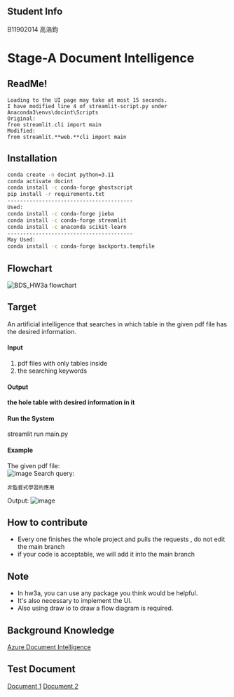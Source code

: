 ## Student Info
B11902014 高浩鈞

# Stage-A Document Intelligence

## ReadMe!
```bash!
Loading to the UI page may take at most 15 seconds.
I have modified line 4 of streamlit-script.py under Anaconda3\envs\docint\Scripts
Original: 
from streamlit.cli import main
Modified:
from streamlit.**web.**cli import main
```

## Installation

```bash
conda create -n docint python=3.11
conda activate docint
conda install -c conda-forge ghostscript
pip install -r requirements.txt
----------------------------------------
Used: 
conda install -c conda-forge jieba
conda install -c conda-forge streamlit
conda install -c anaconda scikit-learn
----------------------------------------
May Used:
conda install -c conda-forge backports.tempfile 
```

## Flowchart
![BDS_HW3a flowchart](https://hackmd.io/_uploads/rkmD4hlLa.png)


## Target

An artificial intelligence that searches in which table in the given pdf file has the desired information.  

#### Input

1. pdf files with only tables inside
2. the searching keywords

#### Output

**the hole table with desired information in it**      

#### Run the System
streamlit run main.py    

#### Example

The given pdf file:  
![image](https://github.com/Stage-A/Document-Intelligence/blob/main/images/example1.png)
Search query:  

```commandline
非監督式學習的應用
```

Output:
![image](https://github.com/Stage-A/Document-Intelligence/blob/main/images/example2.png)

## How to contribute

* Every one finishes the whole project and pulls the requests , do not edit the main branch
* if your code is acceptable, we will add it into the main branch

## Note

* In hw3a, you can use any package you think would be helpful.
* It's also necessary to implement the UI.
* Also using draw io to draw a flow diagram is required.

## Background Knowledge

[Azure Document Intelligence]( https://azure.microsoft.com/en-us/products/ai-services/ai-document-intelligence
)

## Test Document

[Document 1](https://docs.google.com/document/d/1Di5oVYhUF6p-zj2y0DEBBeTvhC91KhX8/edit?usp=sharing&ouid=107784913306655694785&rtpof=true&sd=true)
[Document 2](https://docs.google.com/document/d/1HiZrgIyvwY8Fi4eLS0QGUkkycngtD6XJ/edit?usp=sharing&ouid=107784913306655694785&rtpof=true&sd=true)
